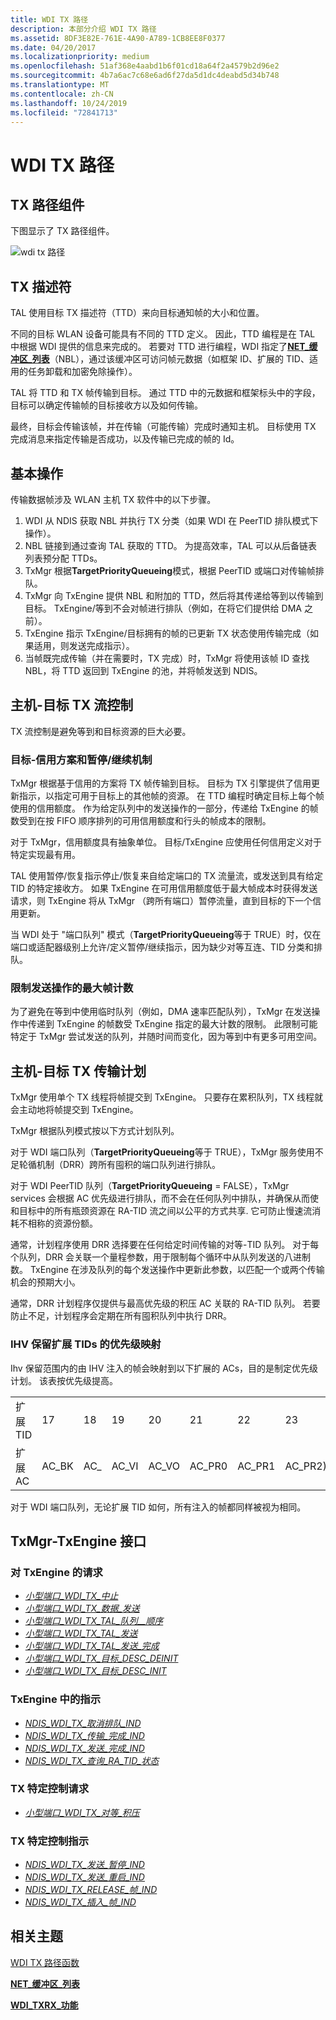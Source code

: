 ```yaml
---
title: WDI TX 路径
description: 本部分介绍 WDI TX 路径
ms.assetid: 8DF3E82E-761E-4A90-A789-1CB8EE8F0377
ms.date: 04/20/2017
ms.localizationpriority: medium
ms.openlocfilehash: 51af368e4aabd1b6f01cd18a64f2a4579b2d96e2
ms.sourcegitcommit: 4b7a6ac7c68e6ad6f27da5d1dc4deabd5d34b748
ms.translationtype: MT
ms.contentlocale: zh-CN
ms.lasthandoff: 10/24/2019
ms.locfileid: "72841713"
---
```

# <a name="wdi-tx-path"></a>WDI TX 路径


## <a name="tx-path-components"></a>TX 路径组件


下图显示了 TX 路径组件。

![wdi tx 路径](images/wdi-tx-path-block-diagram.png)

## <a name="tx-descriptors"></a>TX 描述符


TAL 使用目标 TX 描述符（TTD）来向目标通知帧的大小和位置。

不同的目标 WLAN 设备可能具有不同的 TTD 定义。 因此，TTD 编程是在 TAL 中根据 WDI 提供的信息来完成的。 若要对 TTD 进行编程，WDI 指定了[**NET\_缓冲区\_列表**](https://docs.microsoft.com/windows-hardware/drivers/ddi/ndis/ns-ndis-_net_buffer_list)（NBL），通过该缓冲区可访问帧元数据（如框架 ID、扩展的 TID、适用的任务卸载和加密免除操作）。

TAL 将 TTD 和 TX 帧传输到目标。 通过 TTD 中的元数据和框架标头中的字段，目标可以确定传输帧的目标接收方以及如何传输。

最终，目标会传输该帧，并在传输（可能传输）完成时通知主机。 目标使用 TX 完成消息来指定传输是否成功，以及传输已完成的帧的 Id。

## <a name="basic-operation"></a>基本操作


传输数据帧涉及 WLAN 主机 TX 软件中的以下步骤。

1.  WDI 从 NDIS 获取 NBL 并执行 TX 分类（如果 WDI 在 PeerTID 排队模式下操作）。
2.  NBL 链接到通过查询 TAL 获取的 TTD。 为提高效率，TAL 可以从后备链表列表预分配 TTDs。
3.  TxMgr 根据**TargetPriorityQueueing**模式，根据 PeerTID 或端口对传输帧排队。
4.  TxMgr 向 TxEngine 提供 NBL 和附加的 TTD，然后将其传递给等到以传输到目标。 TxEngine/等到不会对帧进行排队（例如，在将它们提供给 DMA 之前）。
5.  TxEngine 指示 TxEngine/目标拥有的帧的已更新 TX 状态使用传输完成（如果适用，则发送完成指示）。
6.  当帧既完成传输（并在需要时，TX 完成）时，TxMgr 将使用该帧 ID 查找 NBL，将 TTD 返回到 TxEngine 的池，并将帧发送到 NDIS。

## <a name="host---target-tx-flow-control"></a>主机-目标 TX 流控制


TX 流控制是避免等到和目标资源的巨大必要。

### <a name="the-target-credit-scheme-and-the-pauseresume-mechanism"></a>目标-信用方案和暂停/继续机制

TxMgr 根据基于信用的方案将 TX 帧传输到目标。 目标为 TX 引擎提供了信用更新指示，以指定可用于目标上的其他帧的资源。 在 TTD 编程时确定目标上每个帧使用的信用额度。 作为给定队列中的发送操作的一部分，传递给 TxEngine 的帧数受到在按 FIFO 顺序排列的可用信用额度和行头的帧成本的限制。

对于 TxMgr，信用额度具有抽象单位。 目标/TxEngine 应使用任何信用定义对于特定实现最有用。

TAL 使用暂停/恢复指示停止/恢复来自给定端口的 TX 流量流，或发送到具有给定 TID 的特定接收方。 如果 TxEngine 在可用信用额度低于最大帧成本时获得发送请求，则 TxEngine 将从 TxMgr （跨所有端口）暂停流量，直到目标的下一个信用更新。

当 WDI 处于 "端口队列" 模式（**TargetPriorityQueueing**等于 TRUE）时，仅在端口或适配器级别上允许/定义暂停/继续指示，因为缺少对等互连、TID 分类和排队。

### <a name="limiting-the-maximum-frame-count-for-send-operations"></a>限制发送操作的最大帧计数

为了避免在等到中使用临时队列（例如，DMA 速率匹配队列），TxMgr 在发送操作中传递到 TxEngine 的帧数受 TxEngine 指定的最大计数的限制。 此限制可能特定于 TxMgr 尝试发送的队列，并随时间而变化，因为等到中有更多可用空间。

## <a name="host---target-tx-transfer-scheduling"></a>主机-目标 TX 传输计划


TxMgr 使用单个 TX 线程将帧提交到 TxEngine。 只要存在累积队列，TX 线程就会主动地将帧提交到 TxEngine。

TxMgr 根据队列模式按以下方式计划队列。

对于 WDI 端口队列（**TargetPriorityQueueing**等于 TRUE），TxMgr 服务使用不足轮循机制（DRR）跨所有囤积的端口队列进行排队。

对于 WDI PeerTID 队列（**TargetPriorityQueueing** = FALSE），TxMgr services 会根据 AC 优先级进行排队，而不会在任何队列中排队，并确保从而使和目标中的所有瓶颈资源在 RA-TID 流之间以公平的方式共享. 它可防止慢速流消耗不相称的资源份额。

通常，计划程序使用 DRR 选择要在任何给定时间传输的对等-TID 队列。 对于每个队列，DRR 会关联一个量程参数，用于限制每个循环中从队列发送的八进制数。 TxEngine 在涉及队列的每个发送操作中更新此参数，以匹配一个或两个传输机会的预期大小。

通常，DRR 计划程序仅提供与最高优先级的积压 AC 关联的 RA-TID 队列。 若要防止不足，计划程序会定期在所有囤积队列中执行 DRR。

### <a name="priority-mapping-for-ihv-reserved-extended-tids"></a>IHV 保留扩展 TIDs 的优先级映射

Ihv 保留范围内的由 IHV 注入的帧会映射到以下扩展的 ACs，目的是制定优先级计划。 该表按优先级提高。

|              |        |        |        |        |         |         |         |         |
|--------------|--------|--------|--------|--------|---------|---------|---------|---------|
| 扩展 TID | 17     | 18     | 19     | 20     | 21      | 22      | 23      | 24      |
| 扩展 AC  | AC\_BK | AC\_ | AC\_VI | AC\_VO | AC\_PR0 | AC\_PR1 | AC\_PR2) | AC\_PR3 |

 

对于 WDI 端口队列，无论扩展 TID 如何，所有注入的帧都同样被视为相同。

## <a name="txmgr-txengine-interface"></a>TxMgr-TxEngine 接口


### <a name="requests-to-txengine"></a>对 TxEngine 的请求

-   [*小型端口\_WDI\_TX\_中止*](https://docs.microsoft.com/windows-hardware/drivers/ddi/dot11wdi/nc-dot11wdi-miniport_wdi_tx_abort)
-   [*小型端口\_WDI\_TX\_数据\_发送*](https://docs.microsoft.com/windows-hardware/drivers/ddi/dot11wdi/nc-dot11wdi-miniport_wdi_tx_data_send)
-   [*小型端口\_WDI\_TX\_TAL\_队列\_\_顺序*](https://docs.microsoft.com/windows-hardware/drivers/ddi/dot11wdi/nc-dot11wdi-miniport_wdi_tx_tal_queue_in_order)
-   [*小型端口\_WDI\_TX\_TAL\_发送*](https://docs.microsoft.com/windows-hardware/drivers/ddi/dot11wdi/nc-dot11wdi-miniport_wdi_tx_tal_send)
-   [*小型端口\_WDI\_TX\_TAL\_发送\_完成*](https://docs.microsoft.com/windows-hardware/drivers/ddi/dot11wdi/nc-dot11wdi-miniport_wdi_tx_tal_send_complete)
-   [*小型端口\_WDI\_TX\_目标\_DESC\_DEINIT*](https://docs.microsoft.com/windows-hardware/drivers/ddi/dot11wdi/nc-dot11wdi-miniport_wdi_tx_target_desc_deinit)
-   [*小型端口\_WDI\_TX\_目标\_DESC\_INIT*](https://docs.microsoft.com/windows-hardware/drivers/ddi/dot11wdi/nc-dot11wdi-miniport_wdi_tx_target_desc_init)

### <a name="indications-from-txengine"></a>TxEngine 中的指示

-   [*NDIS\_WDI\_TX\_取消排队\_IND*](https://docs.microsoft.com/windows-hardware/drivers/ddi/dot11wdi/nc-dot11wdi-ndis_wdi_tx_dequeue_ind)
-   [*NDIS\_WDI\_TX\_传输\_完成\_IND*](https://docs.microsoft.com/windows-hardware/drivers/ddi/dot11wdi/nc-dot11wdi-ndis_wdi_tx_transfer_complete_ind)
-   [*NDIS\_WDI\_TX\_发送\_完成\_IND*](https://docs.microsoft.com/windows-hardware/drivers/ddi/dot11wdi/nc-dot11wdi-ndis_wdi_tx_send_complete_ind)
-   [*NDIS\_WDI\_TX\_查询\_RA\_TID\_状态*](https://docs.microsoft.com/windows-hardware/drivers/ddi/dot11wdi/nc-dot11wdi-ndis_wdi_tx_query_ra_tid_state)

### <a name="tx-specific-control-requests"></a>TX 特定控制请求

-   [*小型端口\_WDI\_TX\_对等\_积压*](https://docs.microsoft.com/windows-hardware/drivers/ddi/dot11wdi/nc-dot11wdi-miniport_wdi_tx_peer_backlog)

### <a name="tx-specific-control-indications"></a>TX 特定控制指示

-   [*NDIS\_WDI\_TX\_发送\_暂停\_IND*](https://docs.microsoft.com/windows-hardware/drivers/ddi/dot11wdi/nc-dot11wdi-ndis_wdi_tx_send_pause_ind)
-   [*NDIS\_WDI\_TX\_发送\_重启\_IND*](https://docs.microsoft.com/windows-hardware/drivers/ddi/dot11wdi/nc-dot11wdi-ndis_wdi_tx_send_restart_ind)
-   [*NDIS\_WDI\_TX\_RELEASE\_帧\_IND*](https://docs.microsoft.com/windows-hardware/drivers/ddi/dot11wdi/nc-dot11wdi-ndis_wdi_tx_release_frames_ind)
-   [*NDIS\_WDI\_TX\_插入\_帧\_IND*](https://docs.microsoft.com/windows-hardware/drivers/ddi/dot11wdi/nc-dot11wdi-ndis_wdi_tx_inject_frame_ind)

## <a name="related-topics"></a>相关主题


[WDI TX 路径函数](https://docs.microsoft.com/windows-hardware/drivers/ddi/_netvista/)

[**NET\_缓冲区\_列表**](https://docs.microsoft.com/windows-hardware/drivers/ddi/ndis/ns-ndis-_net_buffer_list)

[**WDI\_TXRX\_功能**](https://docs.microsoft.com/windows-hardware/drivers/ddi/dot11wdi/ns-dot11wdi-_wdi_txrx_target_capabilities)

 

 






